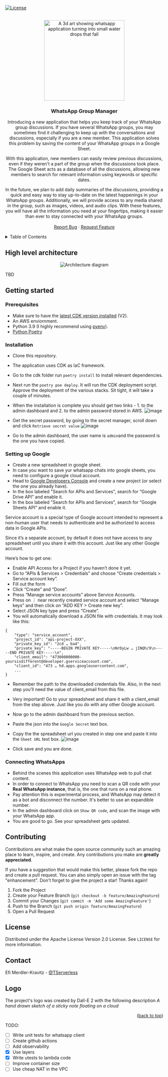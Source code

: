 [![License](https://img.shields.io/badge/License-Apache_2.0-blue.svg)](https://opensource.org/licenses/Apache-2.0)

<!-- PROJECT LOGO -->
<br />
<div align="center">
    <img width="256" height="256" src="https://user-images.githubusercontent.com/110536677/216813972-ea76373f-bfaa-4875-bdfa-5c93bd91acb7.png" alt="A 3d art showing whatsapp application turning into small water drops that fall">

<h3 align="center">WhatsApp Group Manager</h3>

  <p align="center">
   Introducing a new application that helps you keep track of your WhatsApp group discussions. If you have several WhatsApp groups, you may sometimes find it challenging to keep up with the conversations and discussions, especially if you are a new member. This application solves this problem by saving the content of your WhatsApp groups in a Google Sheet.

With this application, new members can easily review previous discussions, even if they weren't a part of the group when the discussions took place. The Google Sheet acts as a database of all the discussions, allowing new members to search for relevant information using keywords or specific dates.

In the future, we plan to add daily summaries of the discussions, providing a quick and easy way to stay up-to-date on the latest happenings in your WhatsApp groups. Additionally, we will provide access to any media shared in the group, such as images, videos, and audio clips. With these features, you will have all the information you need at your fingertips, making it easier than ever to stay connected with your WhatsApp groups.
    <br />
    <br />
    <a href="https://github.com/aws-hebrew-book/reminders/issues">Report Bug</a>
    ·
    <a href="https://github.com/aws-hebrew-book/reminders/issues">Request Feature</a>
  </p>
</div>


<!-- TABLE OF CONTENTS -->
<details>
  <summary>Table of Contents</summary>
  <ol>
    <li>
      <a href="#high-level-architecture">High level architecture</a>
    </li>
    <li>
      <a href="#getting-started">Getting Started</a>
      <ul>
        <li><a href="#prerequisites">Prerequisites</a></li>
        <li><a href="#installation">Installation</a></li>
      </ul>
    </li>
    <li><a href="#contributing">Contributing</a></li>
    <li><a href="#license">License</a></li>
    <li><a href="#contact">Contact</a></li>
    <li><a href="#logo">Logo</a></li>
  </ol>
</details>


## High level architecture

<div align="center">
    <img src="https://user-images.githubusercontent.com/110536677/217332241-6a4eb1f5-67bc-42bc-b88d-4e79f5eae935.png" alt="Architecture diagram">
</div>

TBD


## Getting started
### Prerequisites
* Make sure to have the [latest CDK version installed](https://docs.aws.amazon.com/cdk/v2/guide/getting_started.html#getting_started_install) (V2).
* An AWS enviornment.
* Python 3.9 (I highly recommend using [pyenv](https://github.com/pyenv/pyenv#installation)).
* [Python Poetry](https://python-poetry.org/docs/#installation)


### Installation
* Clone this repository.
* The application uses CDK as IaC framework. 
* Go to the cdk folder run `poetry install` to install relevant dependencies.
* Next run the `poetry poe deploy`. It will run the CDK deployment script. Approve the deployment of the various stacks. Sit tight, it will take a couple of minutes.
* When the installation is complete you should get two links - 1. to the admin dashboard and 2. to the admin password stored in AWS.
![image](https://user-images.githubusercontent.com/110536677/217345457-e43cc69d-2d56-4174-9b1f-1834916bb6de.png)

* Get the secret password, by going to the secret manager, scroll down and click `Retrieve secret value`
![image](https://user-images.githubusercontent.com/110536677/217345589-d2851311-8bfc-4d37-9871-3efc33335780.png)

* Go to the admin dashboard, the user name is `admin`and the password is the one you have copied.

### Setting up Google
* Create a new spreadsheet in google sheet.
* In case you want to save yur whatsapp chats into google sheets, you need to configure a google cloud account.
* Head to [Google Developers Console](https://console.cloud.google.com/apis/dashboard?project=serverless-demo-210412) and create a new project (or select the one you already have).
* In the box labeled "Search for APIs and Services", search for “Google Drive API” and enable it.
* In the box labeled "Search for APIs and Services", search for “Google Sheets API” and enable it.

Service account is a special type of Google account intended to represent a non-human user that needs to authenticate and be authorized to access data in Google APIs.

Since it’s a separate account, by default it does not have access to any spreadsheet until you share it with this account. Just like any other Google account.

Here’s how to get one:
* Enable API Access for a Project if you haven’t done it yet.
* Go to “APIs & Services > Credentials” and choose “Create credentials > Service account key”.
* Fill out the form
* Click “Create” and “Done”.
* Press “Manage service accounts” above Service Accounts.
* Press on ⋮ near recently created service account and select “Manage keys” and then click on “ADD KEY > Create new key”.
* Select JSON key type and press “Create”.
* You will automatically download a JSON file with credentials. It may look like this:
```
{
    "type": "service_account",
    "project_id": "api-project-XXX",
    "private_key_id": "2cd … ba4",
    "private_key": "-----BEGIN PRIVATE KEY-----\nNrDyLw … jINQh/9\n-----END PRIVATE KEY-----\n",
    "client_email": "473000000000-yoursisdifferent@developer.gserviceaccount.com",
    "client_id": "473 … hd.apps.googleusercontent.com",
    ...
}
```
* Remember the path to the downloaded credentials file. Also, in the next step you’ll need the value of client_email from this file.
* Very important! Go to your spreadsheet and share it with a client_email from the step above. Just like you do with any other Google account.
* Now go to the admin dashboard from the previous section.
* Paste the json into the `Google Secret` text box.
* Copy the the spreadsheet url you created in step one and paste it into the `Sheet URL` text box.
![image](https://user-images.githubusercontent.com/110536677/217345941-03d33d0d-d1d7-4c3b-b94f-3b6d0d9e5194.png)

* Click save and you are done.

### Connecting WhatsApps
* Behind the scenes this application uses WhatsApp web to pull chat content.
* In order to connect to WhatsApp you need to scan a QR code with your **Real WhatsApp instance**, that is, the one that runs on a real phone.
* Pay attention this is experimental process, and WhatsApp may detect it as a bot and disconnect the number. It's better to use an expandible number.
* In the admin dashboard click on `Show QR code`, and scan the image with your WhatsApp app.
* You are good to go. See your spreadsheet gets updated.

## Contributing

Contributions are what make the open source community such an amazing place to learn, inspire, and create. Any contributions you make are **greatly appreciated**.

If you have a suggestion that would make this better, please fork the repo and create a pull request. You can also simply open an issue with the tag "enhancement".
Don't forget to give the project a star! Thanks again!

1. Fork the Project
2. Create your Feature Branch (`git checkout -b feature/AmazingFeature`)
3. Commit your Changes (`git commit -m 'Add some AmazingFeature'`)
4. Push to the Branch (`git push origin feature/AmazingFeature`)
5. Open a Pull Request


<!-- LICENSE -->
## License

Distributed under the Apache License Version 2.0 License. See `LICENSE` for more information.

<!-- CONTACT -->
## Contact

Efi Merdler-Kravitz - [@TServerless](https://twitter.com/TServerless)



## Logo
The project's logo was created by Dall-E 2 with the following description _A hand drawn sketch of a sticky note floating on a cloud_


<p align="right">(<a href="#readme-top">back to top</a>)</p>



TODO:
- [ ] Write unit tests for whatsapp client
- [ ] Create github actions
- [ ] Add observability
- [x] Use layers
- [x] Write utests to lambda code
- [ ] Improve container size
- [ ] Use cheap NAT in the VPC
